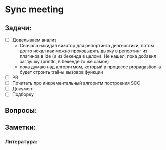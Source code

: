 # Sync meeting

## Задачи:

- [ ] Доделываем анализ
    - Сначала накидал визитор для репортинга диагностики, потом долго искал как можно проковырять дырку в репортинг из плагинов в ide (и из бекенда в целом). Не нашел, пока добавил заглушку (println, в бекенде то же самое)
    - пока думаю над алгоритмом, который в процессе propagastion-а будет строить trail-ы вызовов функции
- [ ] PR
- [ ] Почитать про инкрементальный алгоритм построения SCC
- [ ] Документ
- [ ] Подборку

## Вопросы:

## Заметки:

### Литература: